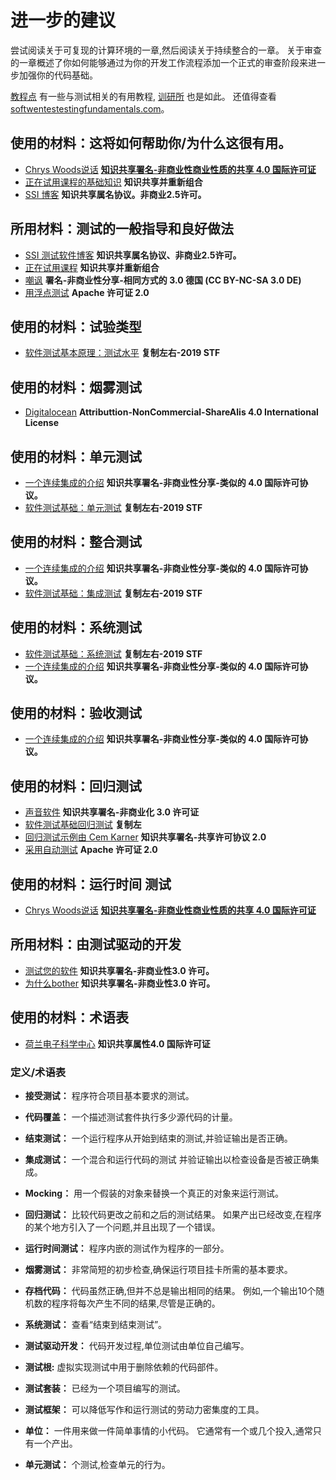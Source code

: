 # 进一步的建议

尝试阅读关于可复现的计算环境的一章,然后阅读关于持续整合的一章。 关于审查的一章概述了你如何能够通过为你的开发工作流程添加一个正式的审查阶段来进一步加强你的代码基础。

[教程点](https://www.tutorialspoint.com/software_testing/) 有一些与测试相关的有用教程, [训研所](https://alan-turing-institute.github.io/rsd-engineeringcourse/ch03tests/01testingbasics.html) 也是如此。 还值得查看 [softwentestestingfundamentals.com](http://softwaretestingfundamentals.com)。

## 使用的材料：这将如何帮助你/为什么这很有用。

- [Chrys Woods说话](https://drive.google.com/file/d/1CBTAhCVixccui1DjeUT13qh6ga5SDXjl/view) [**知识共享署名-非商业性商业性质的共享 4.0 国际许可证**](https://chryswoods.com/main/copyright.html)
- [正在试用课程的基础知识](https://alan-turing-institute.github.io/rsd-engineeringcourse/ch03tests/01testingbasics.html) **知识共享并重新组合**
- [SSI 博客](https://www.software.ac.uk/resources/guides/testing-your-software?_ga=2.39233514.830272891.1552653652-1336468516.1531506806) **知识共享属名协议。非商业2.5许可。**

## 所用材料：测试的一般指导和良好做法

- [SSI 测试软件博客](https://www.software.ac.uk/resources/guides/testing-your-software?_ga=2.39233514.830272891.1552653652-1336468516.1531506806) **知识共享属名协议、非商业2.5许可。**
- [正在试用课程](https://alan-turing-institute.github.io/rsd-engineeringcourse/ch03tests/03pytest.html) **知识共享并重新组合**
- [嘲讽](https://www.vogella.com/tutorials/Mockito/article.html) **署名-非商业性分享-相同方式的 3.0 德国 (CC BY-NC-SA 3.0 DE)**
- [用浮点测试](https://github.com/softwaresaved/automated_testing/blob/master/README.md) **Apache 许可证 2.0**

## 使用的材料：试验类型

- [软件测试基本原理：测试水平](http://softwaretestingfundamentals.com/software-testing-levels/) **复制左右-2019 STF**

## 使用的材料：烟雾测试

- [Digitalocean](https://www.digitalocean.com/community/tutorials/an-introduction-to-continuous-integration-delivery-and-deployment) **<unk> <unk> <unk> <unk> Attributtion-NonCommercial-ShareAlis 4.0 International License<unk>**

## 使用的材料：单元测试

- [一个连续集成的介绍](https://www.digitalocean.com/community/tutorials/an-introduction-to-continuous-integration-delivery-and-deployment) **知识共享署名-非商业性分享-类似的 4.0 国际许可协议。**
- [软件测试基础：单元测试](http://softwaretestingfundamentals.com/unit-testing/) **复制左右-2019 STF**

## 使用的材料：整合测试

- [一个连续集成的介绍](https://www.digitalocean.com/community/tutorials/an-introduction-to-continuous-integration-delivery-and-deployment) **知识共享署名-非商业性分享-类似的 4.0 国际许可协议。**
- [软件测试基础：集成测试](http://softwaretestingfundamentals.com/integration-testing/) **复制左右-2019 STF**

## 使用的材料：系统测试

- [软件测试基础：系统测试](http://softwaretestingfundamentals.com/system-testing/) **复制左右-2019 STF**
- [一个连续集成的介绍](https://www.digitalocean.com/community/tutorials/an-introduction-to-continuous-integration-delivery-and-deployment) **知识共享署名-非商业性分享-类似的 4.0 国际许可协议。**

## 使用的材料：验收测试
- [一个连续集成的介绍](https://www.digitalocean.com/community/tutorials/an-introduction-to-continuous-integration-delivery-and-deployment) **知识共享署名-非商业性分享-类似的 4.0 国际许可协议。**

## 使用的材料：回归测试

- [声音软件](http://soundsoftware.ac.uk/unit-testing-why-bother/) **知识共享署名-非商业化 3.0 许可证**
- [软件测试基础回归测试](http://softwaretestingfundamentals.com/regression-testing/) **复制左**
- [回归测试示例由 Cem Karner](http://www.testingeducation.org/k04/RegressionExamples.htm) **知识共享署名-共享许可协议 2.0**
- [采用自动测试](https://github.com/softwaresaved/automated_testing/blob/master/README.md) **Apache 许可证 2.0**

## 使用的材料：运行时间 测试

- [Chrys Woods说话](https://drive.google.com/file/d/1CBTAhCVixccui1DjeUT13qh6ga5SDXjl/view) [**知识共享署名-非商业性商业性质的共享 4.0 国际许可证**](https://chryswoods.com/main/copyright.html)

## 所用材料：由测试驱动的开发

- [测试您的软件](https://software.ac.uk/resources/guides/testing-your-software) **知识共享署名-非商业性3.0 许可。**
- [为什么bother](http://soundsoftware.ac.uk/unit-testing-why-bother/) **知识共享署名-非商业性3.0 许可。**

## 使用的材料：术语表

- [荷兰电子科学中心](https://guide.esciencecenter.nl/#/best_practices/testing) **知识共享属性4.0 国际许可证**

### 定义/术语表

- **接受测试：** 程序符合项目基本要求的测试。

- **代码覆盖：** 一个描述测试套件执行多少源代码的计量。

- **结束测试：** 一个运行程序从开始到结束的测试,并验证输出是否正确。

- **集成测试：** 一个混合和运行代码的测试 并验证输出以检查设备是否被正确集成。

- **Mocking：** 用一个假装的对象来替换一个真正的对象来运行测试。

- **回归测试：** 比较代码更改之前和之后的测试结果。 如果产出已经改变,在程序的某个地方引入了一个问题,并且出现了一个错误。

- **运行时间测试：** 程序内嵌的测试作为程序的一部分。

- **烟雾测试：** 非常简短的初步检查,确保运行项目挂卡所需的基本要求。

- **存档代码：** 代码虽然正确,但并不总是输出相同的结果。 例如,一个输出10个随机数的程序将每次产生不同的结果,尽管是正确的。

- **系统测试：** 查看“结束到结束测试”。

- **测试驱动开发：** 代码开发过程,单位测试由单位自己编写。

- **测试根:** 虚拟实现测试中用于删除依赖的代码部件。

- **测试套装：** 已经为一个项目编写的测试。

- **测试框架：** 可以降低写作和运行测试的劳动力密集度的工具。

- **单位：** 一件用来做一件简单事情的小代码。 它通常有一个或几个投入,通常只有一个产出。

- **单元测试：** 个测试,检查单元的行为。

